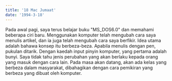```yaml
---
title: '18 Mac Jumaat'
date: '1994-3-18'
---
```


Pada awal pagi, saya terus belajar buku "MS_DOS6.0" dan memahami beberapa ciri baru. Menggunakan komputer telah mengubah cara saya menulis artikel, dan ia juga telah mengubah cara saya berfikir. Idea utama adalah bahawa konsep itu berbeza-beza. Apabila menulis dengan pen, pukulan ditarik. Dengan kaedah input pinyin komputer, yang pertama adalah bunyi. Saya tidak tahu jenis perubahan yang akan berlaku kepada orang yang masuk dengan cara lain. Pada masa akan datang, akan ada kelas yang berbeza dalam masyarakat, dibahagikan dengan cara pemikiran yang berbeza yang dibuat oleh komputer.

